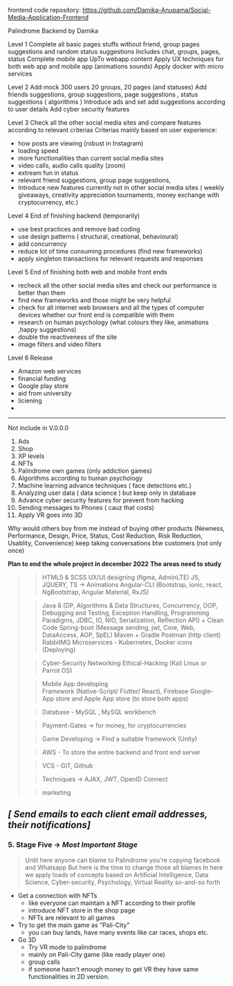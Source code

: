 frontend code repository: https://github.com/Damika-Anupama/Social-Media-Application-Frontend

Palindrome Backend
by Damika

Level 1
Complete all basic pages stuffs without friend, group pages suggestions and random status suggestions
Includes chat, groups, pages, status
Complete mobile app UpTo webapp content
Apply UX techniques for both web app and mobile app (animations sounds)
Apply docker with micro services

Level 2
Add mock 300 users 20 groups, 20 pages (and statuses)
Add friends suggestions, group suggestions, page suggestions , status suggestions ( algorithms )
Introduce ads and set add suggestions according to user details
Add cyber security features

Level 3
Check all the other social media sites and compare features according to relevant criterias
Criterias mainly based on user experience:
- how posts are viewing (robust in Instagram)
- loading speed
- more functionalities than current social media sites
- video calls, audio calls quality (zoom)
- extream fun in status
- relevant friend suggestions, group page suggestions,
- Introduce new features currently not in other social media sites ( weekly giveaways, creativity appreciation tournaments, money exchange with cryptocurrency, etc.)


Level 4
End of finishing backend (temporarily)
- use best practices and remove bad coding
- use design patterns ( structural, creational, behavioural)
- add concurrency
- reduce lot of time consuming procedures (find new frameworks)
- apply singleton transactions for relevant requests and responses


Level 5
End of finishing both web and mobile front ends
- recheck all the other social media sites and check our performance is better than them
- find new frameworks and those might be very helpful
- check for all internet web browsers and all the types of computer devices whether our front end is compatible with them
- research on human psychology (what colours they like, animations ,happy suggestions)
- double the reactiveness of the site
- image filters and video filters

Level 6
Release
- Amazon web services
- financial funding
- Google play store
- aid from university
- liciening
-


-------------------------------------------------------------------------
Not include in V.0.0.0
1. Ads
2. Shop
3. XP levels
4. NFTs
5. Palindrome own games (only addiction games)
6. Algorithms according to human psychology
7. Machine learning advance techniques ( face detections etc.)
8. Analyzing user data ( data science ) but keep only in database
9. Advance cyber security features for prevent from hacking
10. Sending messages to Phones ( cauz that costs)
11. Apply VR goes into 3D


Why would others buy from me instead of buying other products (Newness, Performance, Design, Price, Status, Cost Reduction, Risk Reduction, Usablity, Convenience)
keep taking conversations btw customers (not only once)

**Plan to end the whole project in december 2022**
**The areas need to study**

>> HTML5 & SCSS 
>  UX/UI designing (figma, AdminLTE)
>> JS, JQUERY, TS -> Animations
>> Angular-CLI (Bootstrap, ionic, react, NgBootstrap, Angular Material, RxJS)
> 
>> Java 8
> (DP, Algorithms & Data Structures, Concurrency, OOP, Debugging and Testing, Exception Handling, Programming Paradigms, JDBC, IO, NIO, Serialization, Reflection API) + Clean Code
>> Spring-boot (Message sending, jwt, Core, Web, DataAccess, AOP, SpEL)
>> Maven + Gradle 
>> Postman (http client) 
>> RabbitMQ 
>> Microservices - Kubernetes, Docker icons (Deploying)
> 
>> Cyber-Security 
>> Networking 
>> Ethical-Hacking (Kali Linux or Parrot OS)
> 
>> Mobile App developing  
>> Framework (Native-Script/ Flutter/ React), Firebase
>> Google- App store and Apple App store (to store both apps)
> 
>> Database - MySQL , MySQL workbench
> 
>> Payment-Gates -> for money, for cryptocurrencies
> 
>> Game Developing -> Find a suitable framework (Unity)
> 
>> AWS - To store the entire backend and front end server 
> 
>> VCS - GIT, Github
> 
>> Techniques -> AJAX, JWT, OpenID Connect 
> 
>> marketing

## **_[ Send emails to each client email addresses, their notifications]_**
### 5. Stage Five -> ***Most Important Stage***
>Until here anyone can blame to Palindrome you're copying facebook and Whatsapp
> But here is the time to change those all blames
> In here we apply loads of concepts based on Artificial Intelligence, Data Science, Cyber-security, Psychology, Virtual Reality so-and-so forth

- Get a connection with NFTs
  - like everyone can maintain a NFT according to their profile
  - introduce NFT store in the shop page
  - NFTs are relevant to all games
- Try to get the main game as "Pali-City"
  - you can buy lands, have many events like car races, shops etc.
- Go 3D
  - Try VR mode to palindrome
  - mainly on Pali-City game (like ready player one)
  - group calls
  - if someone hasn't enough money to get VR they have same functionalities in 2D version.



